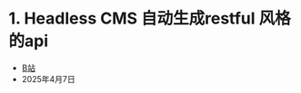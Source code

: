 # 1. Headless CMS 自动生成restful 风格的api
- [B站](https://www.bilibili.com/video/BV1N8XKYAEr7)
- 2025年4月7日
